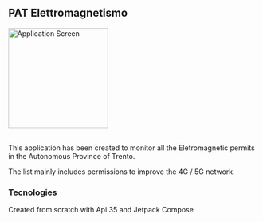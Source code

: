 ## PAT Elettromagnetismo


<img src="https://github.com/user-attachments/assets/7c6910c0-24d1-4cd0-8537-a322ad83b54a" alt="Application Screen" width="200"/>

\
This application has been created to monitor all the Eletromagnetic permits in the Autonomous Province of Trento.

The list mainly includes permissions to improve the 4G / 5G network.

### Tecnologies

Created from scratch with Api 35 and Jetpack Compose
